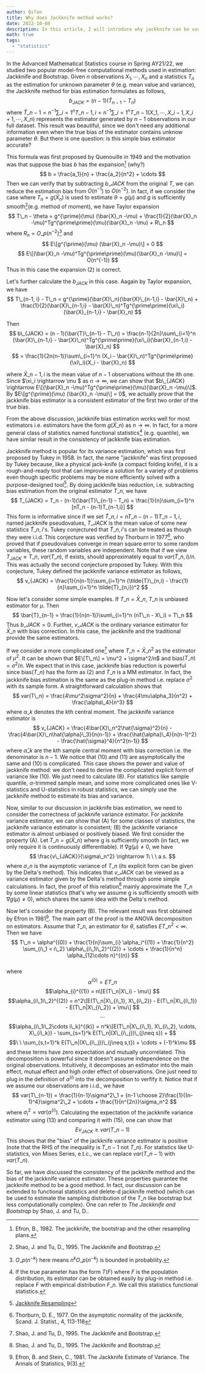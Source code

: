 ```yaml
---
author: Qifan
title: Why does Jackknife method works?
date: 2022-10-08
description: In this article, I will introduce why jackknife can be used to do debiasing and variance estimation and why it works well. Specifically, I will focus on its statistical properties e.g. consistency and biasedness.   
math: true
tags: 
  - "statistics"
---
```


In the Advanced Mathematical Statistics course in Spring AY21/22, we studied two popular model-free computational methods used in estimation: Jackknife and Bootstrap. Given $n$ observations $X_1,\cdots, X_n$ and a statistics $T_n$ as the estimation for unknown parameter $\theta$ (e.g. mean value and variance), the Jackknife method for bias estimation formulates as follows,
$$
b_{JACK} = (n - 1)(\bar{T}_{n-1} - T_n) 
$$
where $\bar{T}\_{n-1} = n^{-1}\sum\_{i=1}^n T\_{n-1,i} = n^{-1}\sum\_{i=1}^n T\_{n-1}(X\_1,\cdots,X\_{i-1},X\_{i+1},\cdots,X\_n)$ represents the estimator generated by $n-1$ observations in our full dataset. This result was beautiful, since we don't need any additional information even when the true bias of the estimator contains unknow parameter $\theta$. But there is one question: is this simple bias estimator accurate? 

This formula was first proposed by Quenouille in 1949 and the motivation was that suppose the bias $b$ has the expansion[^1] (why?)
$$
b = \frac{a_1}{n} + \frac{a_2}{n^2} + \cdots
$$
Then we can verify that by subtracting $b\_{JACK}$ from the original $T$, we can reduce the estimation bias from $O(n^{-1})$ to $O(n^{-2})$. In fact, if we consider the case where $T_n=g(\bar{X}_n)$ is used to estimate $\theta=g(\mu)$ and $g$ is sufficiently smooth[^2](e.g. method of moment), we have Taylor expansion
$$
T\_n - \theta = g^{\prime}(\mu) (\bar{X}_n -\mu) + \frac{1}{2}(\bar{X}_n -\mu)^Tg^{\prime\prime}(\mu)(\bar{X}_n -\mu) + R\_n
$$
where $R_n=O\_{p}(n^{-2})$[^3] and
$$ E\[g^{\prime}(\mu) (\bar{X}_n -\mu)\] = 0 $$
$$ E\[(\bar{X}_n -\mu)^Tg^{\prime\prime}(\mu)(\bar{X}_n -\mu)\] = O(n^{-1}) $$
Thus in this case the expansion $(2)$ is correct. 

Let's further calculate the $b_{JACK}$ in this case. Aagain by Taylor expansion, we have 
$$
T\_{n-1, i} - T\_n = g^{\prime}(\bar{X}\_n)(\bar{X}\_{n-1,i} - \bar{X}\_n) + \frac{1}{2}(\bar{X}\_{n-1,i} - \bar{X}\_n)^Tg^{\prime\prime}(\xi\_i)(\bar{X}_{n-1,i} - \bar{X}_n)
$$

Then 
$$ b\_{JACK} = (n - 1)(\bar{T}\_{n-1} - T\_n) = \frac{n-1}{2n}\sum\_{i=1}^n (\bar{X}\_{n-1,i} - \bar{X}\_n)^Tg^{\prime\prime}(\xi\_i)(\bar{X}_{n-1,i} - \bar{X}_n) $$
$$ = \frac{1}{2n(n-1)}\sum\_{i=1}^n (X_i - \bar{X}\_n)^Tg^{\prime\prime}(\xi\_i)(X_i - \bar{X}_n) $$

where $\bar{X}\_{n-1,i}$ is the mean value of $n-1$ observations without the ith one. Since 
$\xi\_i \rightarrow \mu $ as $n \rightarrow \infty$, we can show that $b\_{JACK} \rightarrow E\[(\bar{X}_n -\mu)^Tg^{\prime\prime}(\mu)(\bar{X}_n -\mu)\]$. By $E\[g^{\prime}(\mu) (\bar{X}_n -\mu)\] = 0$, we actually prove that the jackknife bias estimator is a consistent estimator of the first two order of the true bias. 

From the above discussion, jackknife bias estimation works well for most estimators i.e. estimators have the form $g(\bar{X}\_n)$ as $n\rightarrow \infty$. In fact, for a more general class of statistics named functional statistics[^4] (e.g. quantile), we have similar result in the consistency of jackknife bias estimation. 

Jackknife method is popular for its variance estimation, which was first proposed by Tukey in 1958. In fact, the name "jackknife" was first proposed by Tukey because, like a physical jack-knife (a compact folding knife), it is a rough-and-ready tool that can improvise a solution for a variety of problems even though specific problems may be more efficiently solved with a purpose-designed tool[^5]. By doing jackknife bias reduction, i.e. subtracting bias estimation from the original estimator $T\_n$, we have
$$
T_{JACK} = T_n - (n-1)(\bar{T}\_{n-1} - T_n) = \frac{1}{n}\sum_{i=1}^n [nT_n - (n-1)T_{n-1,i}]
$$
This form is informative since if we set $\tilde{T}\_{n,i} = nT\_n - (n-1)T\_{n-1,i}$, named jackknife pseudovalues, $T\_{JACK}$ is the mean value of some new statistics $\tilde{T}\_{n,i}$'s. Tukey conjectured that $\tilde{T}\_{n,i}$'s can be treated as though they were i.i.d. This conjecture was verified by Thorburn in 1977[^6], who proved that if pseudovalues converge in mean square error to some random variables, these random variables are independent. Note that if we view $T_{JACK}\approx T\_n$, $var(T\_n)$, if exists, should approximately equal to $var(\tilde{T}\_{n,i})/n$. This was actually the second conjecture proposed by Tukey. With this conjecture, Tukey defined the jackknife variance estimator as follows,
$$
    v_{JACK} = \frac{1}{n(n-1)}\sum_{i=1}^n (\tilde{T}\_{n,i} - \frac{1}{n}\sum_{i=1}^n \tilde{T}_{n,i})^2
$$

Now let's consider some simple examples. If $T\_n = \bar{X}\_n$, $T\_n$ is unbiased estimator for $\mu$. Then 
$$
\bar{T}_{n-1} = \frac{1}{n(n-1)}\sum\_{i=1}^n (nT\_n - X\_i) = T\_n
$$ 
Thus $b\_{JACK} = 0$. Further, $v\_{JACK}$ is the ordinary variance estimator for $\bar{X}\_n$ with bias correction. In this case, the jackknife and the traditional provide the same estimators. 

If we consider a more complicated one[^2] where $T\_n = \bar{X}\_n^2$ as the estimator of $\mu^2$. It can be shown that $E\[T\_n\] = \mu^2 + \sigma^2/n$ and bias$(T\_n) = \sigma^2/n$. We expect that in this case, jackknife bias reduction is powerful since bias$(T\_n)$ has the form as $(2)$ and $T\_n$ is a MM estimator. In fact, the jackknife bias estimation is the same as the plug-in method i.e. replace $\sigma^2$ with its sample form. A straightforward calculation shows that 
$$
var(T\_n) = \frac{4\mu^2\sigma^2}{n} + \frac{4\mu\alpha_3}{n^2} + \frac{\alpha\_4}{n^3}
$$
where $\alpha\_k$ denotes the kth central moment. The jackknife variance estimator is
$$
v_{JACK} = \frac{4\bar{X}\_n^2\hat{\sigma}^2}{n} - \frac{4\bar{X}\_n\hat{\alpha}\_3}{n(n-1)} + \frac{\hat{\alpha}\_4}{n(n-1)^2} - \frac{\hat{\sigma}^4}{n^2(n-1)}
$$
where $\hat{\alpha}\_k$ are the kth sample central moment with bias correction i.e. the denominator is $n - 1$. We notice that $(10)$ and $(11)$ are asymptotically the same and $(10)$ is complicated. This case shows the power and value of jackknife method: we don't need to derive the complicated explicit form of variance like $(10)$. We just need to calculate $(8)$. For statistics like sample quantile, $\alpha$-trimmed sample mean, and some more complicated ones like V-statistics and U-statistics in robust statistics, we can simply use the jackknife method to estimate its bias and variance. 

Now, similar to our discussion in jackknife bias estimation, we need to consider the correctness of jackknife variance estimator. For jackknife variance estimator, we can show that (A) for some classes of statistics, the jackknife variance estimator is consistent; (B) the jackknife variance estimator is almost unbiased or positively biased. We first consider the property (A). Let $T\_n = g(\bar{X}\_n)$ where g is sufficiently smooth (in fact, we only require it is continuously differentiable). If $\nabla g (\mu) \neq 0$, we have
$$
\frac{v\_{JACK}}{\sigma\_n^2} \rightarrow 1\ \ \ a.s.
$$ 
where $\sigma\_n$ is the asymptotic variance of $T\_n$ (its explicit form can be given by the Delta's method). This indicates that $v\_{JACK}$ can be viewed as a variance estimator given by the Delta's method through some simple calculations. In fact, the proof of this relation[^2] mainly approximate the $T\_n$ by some linear statistics (that's why we assume g is sufficiently smooth with $\nabla g (\mu) \neq 0$), which shares the same idea with the Delta's method. 

Now let's consider the property (B). The relevant result was first obtained by Efron in 1981[^7]. The main part of the proof is the ANOVA decomposition on estimators. Assume that $T\_n$, an estimator for $\theta$, satisfies $ET\_n^2 < \infty$. Then we have
$$
T\_n = \alpha^{(0)} + \frac{1}{n}\sum_{i} \alpha_i^{(1)} + \frac{1}{n^2} \sum_{i\_1 < i\_2} \alpha\_{i\_1i\_2}^{(2)} + \cdots + \frac{1}{n^n} \alpha_{12\cdots n}^{(n)} 
$$  
where 
$$\alpha^{(0)} = ET\_n $$
$$\alpha_{i}^{(1)} = n\[E(T\_n|X\_i) - \mu\] $$
$$\alpha_{i\_1i\_2}^{(2)} = n^2\[E(T\_n|X\_{i\_1}, X\_{i\_2}) - E(T\_n|X\_{i\_1}) - E(T\_n|X\_{i\_2}) + \mu\] $$
$$\cdots $$
$$\alpha_{i\_1i\_2\cdots i\_k}^{(k)} = n^k\[E(T\_n|X\_{i\_1}, X\_{i\_2}, \cdots, X\_{i\_k}) -  \sum_{s=1}^k E(T\_n|(X\_{i\_j})\_{j\neq s}) + $$
$$\ \ \sum_{s,t=1}^k E(T\_n|(X\_{i\_j})\_{j\neq s,t}) + \cdots + (-1)^k\mu $$
and these terms have zero expectation and mutually uncorrelated. This decomposition is powerful since it doesn't assume independence on the original observations. Intuitively, it decomposes an estimator into the main effect, mutual effect and high order effect of observations. One just need to plug in the definition of $\alpha^{(i)}$ into the decomposition to verfify it. Notice that if we assume our observations are i.i.d., we have
$$
var(T\_{n-1}) = \frac{1}{n-1}\sigma^2\_1 + {n-1 \choose 2}\frac{1}{(n-1)^4}\sigma^2\_2 + \cdots + \frac{1}{n^{2n}}\sigma_n^2
$$
where $\sigma_i^2 = var(\alpha^{(i)})$. Calculating the expectation of the jackknife variance estimator using $(13)$ and comparing it with $(15)$, one can show that
$$
Ev_{JACK} \geq var(T\_{n-1})
$$
This shows that the "bias" of the jackknife variance estimator is positive (note that the RHS of the inequality is $T\_{n-1}$ not $T\_{n}$). For statistics like U-statistics, von Mises Series, e.t.c., we can replace $var(T\_{n-1})$ with $var(T\_{n})$.

So far, we have discussed the consistency of the jackknife method and the bias of the jackknife variance estimator. These properties guarantee the jackknife method to be a good method. In fact, our discussion can be extended to functional statistics and delete-d jackknife method (which can be used to estimate the sampling distribution of the $T\_n$ like bootstrap but less computationally complex). One can refer to *The Jackknife and Bootstrap* by Shao, J. and Tu, D..

[^1]: Efron, B., 1982. The jackknife, the bootstrap and the other resampling plans. 
[^2]: Shao, J. and Tu, D., 1995. The Jackknife and Bootstrap.
[^3]: $O\_p(n^{-k})$ here means $n^kO\_p(n^{-k})$ is bounded in probability.
[^4]: If the true parameter has the form $T(F)$ where $F$ is the population distribution, its estimator can be obtained easily by plug-in method i.e. replace $F$ with  empirical distribution $F\_n$. We call this statistics functional statistics. 
[^5]: [Jackknife Resampling](https://en.wikipedia.org/wiki/Jackknife_resampling)
[^6]: Thorburn, D. E., 1977. On the asymptotic normality of the jackknife, Scand. J. Statist., 4, 113-118
[^7]: Efron, B. and Stein, C., 1981. The Jackknife Estimate of Variance. The Annals of Statistics, 9(3).